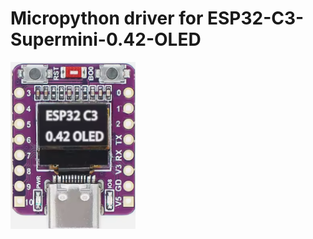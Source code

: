 # Micropython driver for ESP32-C3-Supermini-0.42-OLED

<p>
  <img src="./ESP32-C3 0.42 OLED.png" width=200>
</p>
  
